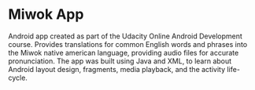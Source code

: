 Miwok App
===================================

Android app created as part of the Udacity Online Android Development course.  Provides translations for common English words and phrases into the Miwok native american language, providing audio files for accurate pronunciation.  The app was built using Java and XML, to learn about Android layout design, fragments, media playback, and the activity life-cycle.

